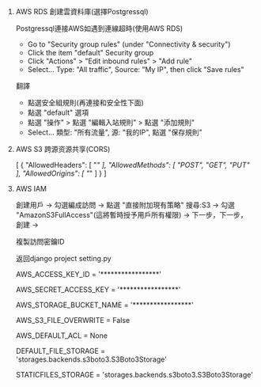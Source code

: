 1. AWS RDS 創建雲資料庫(選擇Postgressql)
   
   Postgressql連接AWS如遇到連線超時(使用AWS RDS)
   
   - Go to "Security group rules" (under "Connectivity & security")
   - Click the item "default" Security group
   - Click "Actions" > "Edit inbound rules" > "Add rule"
   - Select... Type: "All traffic", Source: "My IP", then click "Save rules"
   
   翻譯
   
   - 點選安全組規則(再連接和安全性下面)
   - 點選 "default" 選項
   - 點選 "操作" > 點選 "編輯入站規則" > 點選 "添加規則"
   - Select... 類型: "所有流量", 源: "我的IP", 點選 "保存規則"


2. AWS S3 跨源资源共享(CORS)

   [
   {
   "AllowedHeaders": [
   "*"
   ],
   "AllowedMethods": [
   "POST",
   "GET",
   "PUT"
   ],
   "AllowedOrigins": [
   "*"
   ]
   }
   ]


3. AWS IAM

   創建用戶 -> 勾選編成訪問 -> 點選 "直接附加現有策略" 搜尋:S3 -> 勾選 "AmazonS3FullAccess"(這將暫時授予用戶所有權限) -> 下一步，下一步，創建 ->
    
   複製訪問密鑰ID

   返回django project setting.py

   AWS_ACCESS_KEY_ID = '*****************'

   AWS_SECRET_ACCESS_KEY = '*****************'

   AWS_STORAGE_BUCKET_NAME = '*****************'

   AWS_S3_FILE_OVERWRITE = False

   AWS_DEFAULT_ACL = None

   DEFAULT_FILE_STORAGE = 'storages.backends.s3boto3.S3Boto3Storage'

   STATICFILES_STORAGE = 'storages.backends.s3boto3.S3Boto3Storage'
